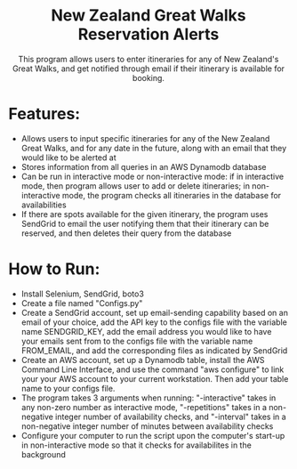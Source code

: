 <h1 align="center">New Zealand Great Walks Reservation Alerts</h1>
<p align="center">This program allows users to enter itineraries for any of New Zealand's Great Walks, and get notified through email if their itinerary is available for booking.</p>

# Features:
* Allows users to input specific itineraries for any of the New Zealand Great Walks, and for any date in the future, along with an email that they would like to be alerted at
* Stores information from all queries in an AWS Dynamodb database
* Can be run in interactive mode or non-interactive mode: if in interactive mode, then program allows user to add or delete itineraries; in non-interactive mode, the program checks all itineraries in the database for availabilities 
* If there are spots available for the given itinerary, the program uses SendGrid to email the user notifying them that their itinerary can be reserved, and then deletes their query from the database
  
# How to Run:
* Install Selenium, SendGrid, boto3
* Create a file named "Configs.py"
* Create a SendGrid account, set up email-sending capability based on an email of your choice, add the API key to the configs file with the variable name SENDGRID_KEY, add the email address you would like to have your emails sent from to the configs file with the variable name FROM_EMAIL, and add the corresponding files as indicated by SendGrid
* Create an AWS account, set up a Dynamodb table, install the AWS Command Line Interface, and use the command "aws configure" to link your your AWS account to your current workstation. Then add your table name to your configs file.
* The program takes 3 arguments when running: "-interactive" takes in any non-zero number as interactive mode, "-repetitions" takes in a non-negative integer number of availability checks, and "-interval" takes in a non-negative integer number of minutes between availability checks
* Configure your computer to run the script upon the computer's start-up in non-interactive mode so that it checks for availabilites in the background

